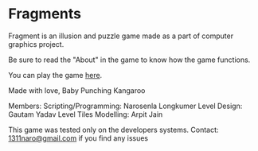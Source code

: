 # Fragments

Fragment is an illusion and puzzle game made as a part of computer graphics project.

Be sure to read the "About" in the game to know how the game functions.

You can play the game [here]().



Made with love,
Baby Punching Kangaroo

Members:
Scripting/Programming: Narosenla Longkumer
Level Design: Gautam Yadav
Level Tiles Modelling: Arpit Jain

This game was tested only on the developers systems. 
Contact: 1311naro@gmail.com if you find any issues
